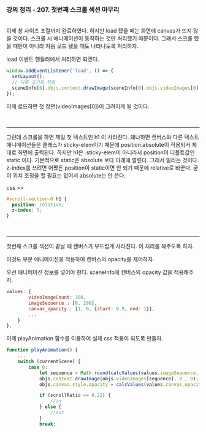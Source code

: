 ### 강의 정리 - 207. 첫번째 스크롤 섹션 마무리

<br />
이제 창 사이즈 조절까지 완료하였다. 하지만 load 됐을 때는 화면에 canvas가 뜨지 않을 것이다. 스크롤 시 애니메이션이 동작하는 것만 처리했기 때문이다. 그래서 스크롤 했을 때만이 아니라 처음 로드 됐을 때도 나타나도록 처리하자.

load 이벤트 핸들러에서 처리하면 되겠다.

```javascript
window.addEventListener('load', () => {
  setLayout();
  // 다른 초기화 작업
  sceneInfo[0].objs.context.drawImage(sceneInfo[0].objs.videoImages[0], 0, 0);
});
```

이제 로드하면 첫 장면(videoImages[0])이 그려지게 될 것이다.

<br />

---

그런데 스크롤을 하면 제일 첫 텍스트인 h1 이 사라진다.
왜냐하면 캔버스와 다른 텍스트 애니메이션들은 클래스가 sticky-elem이기 때문에 position:absolute이 적용되서 제대로 화면에 출력된다. 하지만 h1은 .sticky-elem이 아니라서 position이 디폴트값인 static 이다. 기본적으로 static은 absolute 보다 아래에 깔린다. 그래서 밀리는 것이다. z-index를 쓰려면 어쨌든 position이 static이면 안 되기 때문에 relative로 바꾼다. 굳이 위치 조정을 할 필요는 없어서 absolute는 안 쓴다.

css >>

```css
#scroll-section-0 h1 {
  position: relative;
  z-index: 5;
}
```

<br />

---

첫번째 스크롤 섹션이 끝날 때 캔버스가 부드럽게 사라진다. 이 처리를 해주도록 하자.

이것도 부분 애니메이션을 적용하여 캔버스의 opacity를 제어하자.

우선 애니메이션 정보를 넣어야 한다. sceneInfo에 캔버스의 opacity 값을 적용해주자.

```javascript
values: {
        videoImageCount: 300,
        imageSequence : [0, 299],
        canvas_opacity : [1, 0, {start: 0.9, end: 1}],
        ...
    }
},
```

이제 playAnimation 함수를 이용하여 실제 css 적용이 되도록 만들자.

```javascript
function playAnimation() {
    ...
    switch (currentScene) {
        case 0:
            let sequence = Math.round(calcValues(values.imageSequence, currentYOffset));
            objs.context.drawImage(objs.videoImages[sequence], 0 , 0);
            objs.canvas.style.opacity = calcValues(values.canvas_opacity, currentYOffset);

            if (scrollRatio <= 0.22) {
                //in
            } else {
                //out
            }
            break;
```
